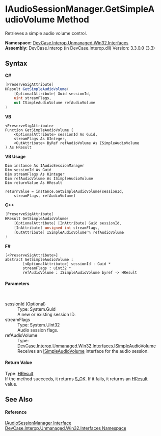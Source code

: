 # IAudioSessionManager.GetSimpleAudioVolume Method 
 

Retrieves a simple audio volume control.

**Namespace:**&nbsp;<a href="N_DevCase_Interop_Unmanaged_Win32_Interfaces">DevCase.Interop.Unmanaged.Win32.Interfaces</a><br />**Assembly:**&nbsp;DevCase.Interop (in DevCase.Interop.dll) Version: 3.3.0.0 (3.3)

## Syntax

**C#**<br />
``` C#
[PreserveSigAttribute]
HResult GetSimpleAudioVolume(
	[OptionalAttribute] Guid sessionId,
	uint streamFlags,
	out ISimpleAudioVolume refAudioVolume
)
```

**VB**<br />
``` VB
<PreserveSigAttribute>
Function GetSimpleAudioVolume ( 
	<OptionalAttribute> sessionId As Guid,
	streamFlags As UInteger,
	<OutAttribute> ByRef refAudioVolume As ISimpleAudioVolume
) As HResult
```

**VB Usage**<br />
``` VB Usage
Dim instance As IAudioSessionManager
Dim sessionId As Guid
Dim streamFlags As UInteger
Dim refAudioVolume As ISimpleAudioVolume
Dim returnValue As HResult

returnValue = instance.GetSimpleAudioVolume(sessionId, 
	streamFlags, refAudioVolume)
```

**C++**<br />
``` C++
[PreserveSigAttribute]
HResult GetSimpleAudioVolume(
	[OptionalAttribute] [InAttribute] Guid sessionId, 
	[InAttribute] unsigned int streamFlags, 
	[OutAttribute] ISimpleAudioVolume^% refAudioVolume
)
```

**F#**<br />
``` F#
[<PreserveSigAttribute>]
abstract GetSimpleAudioVolume : 
        [<OptionalAttribute>] sessionId : Guid * 
        streamFlags : uint32 * 
        refAudioVolume : ISimpleAudioVolume byref -> HResult 

```


#### Parameters
&nbsp;<dl><dt>sessionId (Optional)</dt><dd>Type: System.Guid<br />A new or existing session ID.</dd><dt>streamFlags</dt><dd>Type: System.UInt32<br />Audio session flags.</dd><dt>refAudioVolume</dt><dd>Type: <a href="T_DevCase_Interop_Unmanaged_Win32_Interfaces_ISimpleAudioVolume">DevCase.Interop.Unmanaged.Win32.Interfaces.ISimpleAudioVolume</a><br />Receives an <a href="T_DevCase_Interop_Unmanaged_Win32_Interfaces_ISimpleAudioVolume">ISimpleAudioVolume</a> interface for the audio session.</dd></dl>

#### Return Value
Type: <a href="T_DevCase_Interop_Unmanaged_Win32_Enums_HResult">HResult</a><br />If the method succeeds, it returns <a href="T_DevCase_Interop_Unmanaged_Win32_Enums_HResult">S_OK</a>. If it fails, it returns an <a href="T_DevCase_Interop_Unmanaged_Win32_Enums_HResult">HResult</a> value.

## See Also


#### Reference
<a href="T_DevCase_Interop_Unmanaged_Win32_Interfaces_IAudioSessionManager">IAudioSessionManager Interface</a><br /><a href="N_DevCase_Interop_Unmanaged_Win32_Interfaces">DevCase.Interop.Unmanaged.Win32.Interfaces Namespace</a><br />